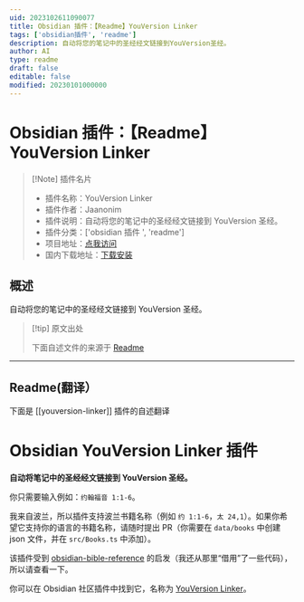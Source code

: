 ```yaml
---
uid: 2023102611090077
title: Obsidian 插件：【Readme】YouVersion Linker
tags: ['obsidian插件', 'readme']
description: 自动将您的笔记中的圣经经文链接到YouVersion圣经。
author: AI
type: readme
draft: false
editable: false
modified: 20230101000000
---
```


# Obsidian 插件：【Readme】YouVersion Linker

> [!Note] 插件名片
> - 插件名称：YouVersion Linker
> - 插件作者：Jaanonim
> - 插件说明：自动将您的笔记中的圣经经文链接到 YouVersion 圣经。
> - 插件分类：['obsidian 插件 ', 'readme']
> - 项目地址：[点我访问](https://github.com/jaanonim/obsidian-youversion-linker)
> - 国内下载地址：[下载安装](https://pkmer.cn/products/plugin/pluginMarket/?youversion-linker)

## 概述

自动将您的笔记中的圣经经文链接到 YouVersion 圣经。

> [!tip] 原文出处
>
>下面自述文件的来源于 [Readme](https://ghproxy.net/https://raw.githubusercontent.com/jaanonim/obsidian-youversion-linker/master/README.md)
>

---

## Readme(翻译）

下面是 [[youversion-linker]] 插件的自述翻译

# Obsidian YouVersion Linker 插件

**自动将笔记中的圣经经文链接到 YouVersion 圣经。**

你只需要输入例如：`约翰福音 1:1-6`。

我来自波兰，所以插件支持波兰书籍名称（例如 `约 1:1-6`，`太 24,1`）。如果你希望它支持你的语言的书籍名称，请随时提出 PR（你需要在 `data/books` 中创建 json 文件，并在 `src/Books.ts` 中添加）。

该插件受到 [obsidian-bible-reference](https://github.com/tim-hub/obsidian-bible-reference) 的启发（我还从那里“借用”了一些代码），所以请查看一下。

你可以在 Obsidian 社区插件中找到它，名称为 [YouVersion Linker](https://obsidian.md/plugins?id=youversion-linker)。
